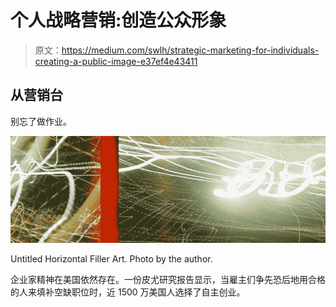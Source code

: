 # 个人战略营销:创造公众形象

> 原文：<https://medium.com/swlh/strategic-marketing-for-individuals-creating-a-public-image-e37ef4e43411>

## 从营销台

别忘了做作业。

![](img/67dc1901c79e28907b8d0f5e1cf1d0f4.png)

Untitled Horizontal Filler Art. Photo by the author.

企业家精神在美国依然存在。一份皮尤研究报告显示，当雇主们争先恐后地用合格的人来填补空缺职位时，近 1500 万美国人选择了自主创业。